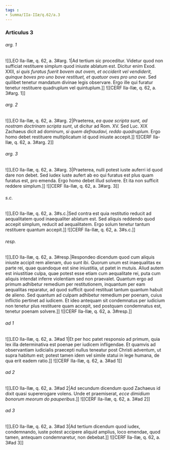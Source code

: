 ```yaml
---
tags : 
- Summa/IIa-IIæ/q.62/a.3
---
```


### Articulus 3

###### arg. 1
![[LEO IIa-IIæ, q. 62, a. 3#arg. 1|Ad tertium sic proceditur. Videtur quod non sufficiat restituere simplum quod iniuste ablatum est. Dicitur enim Exod. XXII, *si quis furatus fuerit bovem aut ovem, et occiderit vel vendiderit, quinque boves pro uno bove restituet, et quatuor oves pro una ove*. Sed quilibet tenetur mandatum divinae legis observare. Ergo ille qui furatur tenetur restituere quadruplum vel quintuplum.]]
![[CERF IIa-IIæ, q. 62, a. 3#arg. 1]]

###### arg. 2
![[LEO IIa-IIæ, q. 62, a. 3#arg. 2|Praeterea, *ea quae scripta sunt, ad nostram doctrinam scripta sunt*, ut dicitur ad Rom. XV. Sed Luc. XIX Zachaeus dicit ad dominum, *si quem defraudavi, reddo quadruplum*. Ergo homo debet restituere multiplicatum id quod iniuste accepit.]]
![[CERF IIa-IIæ, q. 62, a. 3#arg. 2]]

###### arg. 3
![[LEO IIa-IIæ, q. 62, a. 3#arg. 3|Praeterea, nulli potest iuste auferri id quod dare non debet. Sed iudex iuste aufert ab eo qui furatus est plus quam furatus est, pro emenda. Ergo homo debet illud solvere. Et ita non sufficit reddere simplum.]]
![[CERF IIa-IIæ, q. 62, a. 3#arg. 3]]

###### s.c.
![[LEO IIa-IIæ, q. 62, a. 3#s.c.|Sed contra est quia restitutio reducit ad aequalitatem quod inaequaliter ablatum est. Sed aliquis reddendo quod accepit simplum, reducit ad aequalitatem. Ergo solum tenetur tantum restituere quantum accepit.]]
![[CERF IIa-IIæ, q. 62, a. 3#s.c.]]

###### resp.
![[LEO IIa-IIæ, q. 62, a. 3#resp.|Respondeo dicendum quod cum aliquis iniuste accipit rem alienam, duo sunt ibi. Quorum unum est inaequalitas ex parte rei, quae quandoque est sine iniustitia, ut patet in mutuis. Aliud autem est iniustitiae culpa, quae potest esse etiam cum aequalitate rei, puta cum aliquis intendat inferre violentiam sed non praevalet. Quantum ergo ad primum adhibetur remedium per restitutionem, inquantum per eam aequalitas reparatur, ad quod sufficit quod restituat tantum quantum habuit de alieno. Sed quantum ad culpam adhibetur remedium per poenam, cuius inflictio pertinet ad iudicem. Et ideo antequam sit condemnatus per iudicium non tenetur plus restituere quam accepit, sed postquam condemnatus est, tenetur poenam solvere.]]
![[CERF IIa-IIæ, q. 62, a. 3#resp.]]

###### ad 1
![[LEO IIa-IIæ, q. 62, a. 3#ad 1|Et per hoc patet responsio ad primum, quia lex illa determinativa est poenae per iudicem infligendae. Et quamvis ad observantiam iudicialis praecepti nullus teneatur post Christi adventum, ut supra habitum est; potest tamen idem vel simile statui in lege humana, de qua erit eadem ratio.]]
![[CERF IIa-IIæ, q. 62, a. 3#ad 1]]

###### ad 2
![[LEO IIa-IIæ, q. 62, a. 3#ad 2|Ad secundum dicendum quod Zachaeus id dixit quasi supererogare volens. Unde et praemiserat, *ecce dimidium bonorum meorum do pauperibus*.]]
![[CERF IIa-IIæ, q. 62, a. 3#ad 2]]

###### ad 3
![[LEO IIa-IIæ, q. 62, a. 3#ad 3|Ad tertium dicendum quod iudex, condemnando, iuste potest accipere aliquid amplius, loco emendae, quod tamen, antequam condemnaretur, non debebat.]]
![[CERF IIa-IIæ, q. 62, a. 3#ad 3]]

